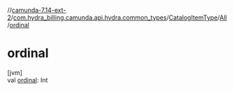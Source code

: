 //[camunda-7.14-ext-2](../../../../index.md)/[com.hydra_billing.camunda.api.hydra.common_types](../../index.md)/[CatalogItemType](../index.md)/[All](index.md)/[ordinal](ordinal.md)

# ordinal

[jvm]\
val [ordinal](ordinal.md): Int
